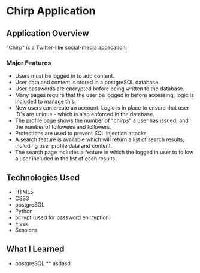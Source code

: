 # Chirp Application

## Application Overview
"Chirp" is a Twitter-like social-media application.

### Major Features
* Users must be logged in to add content.
* User data and content is stored in a postgreSQL database.
* User passwords are encrypted before being written to the database.
* Many pages require that the user be logged in before accessing; logic is included to manage this.
* New users can create an account.  Logic is in place to ensure that user ID's are unique - which is also enforced in the database.
* The profile page shows the number of "chirps" a user has issued; and the number of followees and followers.
* Protections are used to prevent SQL injection attacks.
* A search feature is available which will return a list of search results, including user profile data and content.
* The search page includes a feature in which the logged in user to follow a user included in the list of each results.

## Technologies Used
* HTML5
* CSS3
* postgreSQL
* Python
* bcrypt (used for password encryption)
* Flask
* Sessions


## What I Learned
* postgreSQL
** asdasd
